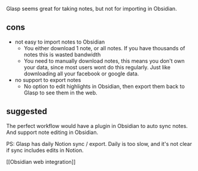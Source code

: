 Glasp seems great for taking notes, but not for importing in Obsidian.
## cons
- not easy to import notes to Obsidian
	- You either download 1 note, or all notes. 
	  If you have thousands of notes this is wasted bandwidth
	- You need to manually download notes, this means you don't own your data, since most users wont do this regularly. Just like downloading all your facebook or google data.
- no support to export notes
	- No option to edit highlights in Obsidian, then export them back to Glasp to see them in the web.
## suggested
The perfect workflow would have a plugin in Obsidian to auto sync notes. And support note editing in Obsidian.

PS: Glasp has daily Notion sync / export. Daily is too slow, and it's not clear if sync includes edits in Notion.

[[Obsidian web integration]]